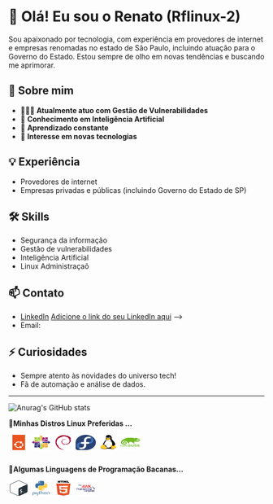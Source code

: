 # 👋 Olá! Eu sou o Renato (Rflinux-2)

Sou apaixonado por tecnologia, com experiência em provedores de internet e empresas renomadas no estado de São Paulo, incluindo atuação para o Governo do Estado. Estou sempre de olho em novas tendências e buscando me aprimorar.

## 🚀 Sobre mim
- 👨🏽‍💻 **Atualmente atuo com Gestão de Vulnerabilidades**
- 🤖 **Conhecimento em Inteligência Artificial**
- 🌱 **Aprendizado constante**
- 👀 **Interesse em novas tecnologias**

## 💡 Experiência
- Provedores de internet
- Empresas privadas e públicas (incluindo Governo do Estado de SP)

## 🛠️ Skills
- Segurança da informação
- Gestão de vulnerabilidades
- Inteligência Artificial
- Linux Administraçaõ

## 📫 Contato
- [LinkedIn](#) [Adicione o link do seu LinkedIn aqui](https://www.linkedin.com/in/reantonio/) -->
- Email: <!-- Adicione seu email aqui se desejar -->

## ⚡ Curiosidades
- Sempre atento às novidades do universo tech!
- Fã de automação e análise de dados.

---


<!---
Rflinux-2/Rflinux-2 is a ✨ special ✨ repository because its `README.md` (this file) appears on your GitHub profile.
You can click the Preview link to take a look at your changes.
--->

![Anurag's GitHub stats](https://github-readme-stats.vercel.app/api?username=Rflinux-2&show_icons=true&theme=dark)


🐧<b>Minhas Distros Linux Preferidas ...</b>

<div>
<img align="center" alt="Rflinux-2-Ubuntu" height="30" width="40" src="https://raw.githubusercontent.com/devicons/devicon/master/icons/ubuntu/ubuntu-original.svg"/>
<img align="center" alt="Rflinux-2-Centos" height="30" width="40" src="https://raw.githubusercontent.com/devicons/devicon/master/icons/centos/centos-original.svg" />
<img align="center" alt="Rflinux-2-Debian" height="30" width="40" src="https://raw.githubusercontent.com/devicons/devicon/master/icons/debian/debian-original.svg" />
<img align="center" alt="Rflinux-2-Fedora" height="30" width="40" src="https://raw.githubusercontent.com/devicons/devicon/master/icons/fedora/fedora-original.svg" />
<img align="center" alt="Rflinux-2-Linux" height="30" width="40" src="https://raw.githubusercontent.com/devicons/devicon/master/icons/linux/linux-original.svg" />
<img align="center" alt="Rflinux-2-Open Suse" height="30" width="40" src="https://raw.githubusercontent.com/devicons/devicon/master/icons/opensuse/opensuse-original-wordmark.svg"/>
</div>             

##
🐧<b>Algumas Linguagens de Programação Bacanas...</b>

<div>
<img align="center" alt="Rflinux-2-Bash" height="30" width="40" src="https://raw.githubusercontent.com/devicons/devicon/master/icons/bash/bash-original.svg" />
<img align="center" alt="Rflinux-2-Python" height="30" width="40" src="https://raw.githubusercontent.com/devicons/devicon/master/icons/python/python-original-wordmark.svg" />
<img align="center" alt="Rflinux-2-HTML-5" height="30" width="40" src="https://raw.githubusercontent.com/devicons/devicon/master/icons/html5/html5-original-wordmark.svg" /> 
 <img align="center" alt="Rflinux-2-AWK" height="30" width="40" src="https://raw.githubusercontent.com/devicons/devicon/master/icons/awk/awk-original-wordmark.svg" />
</div>
